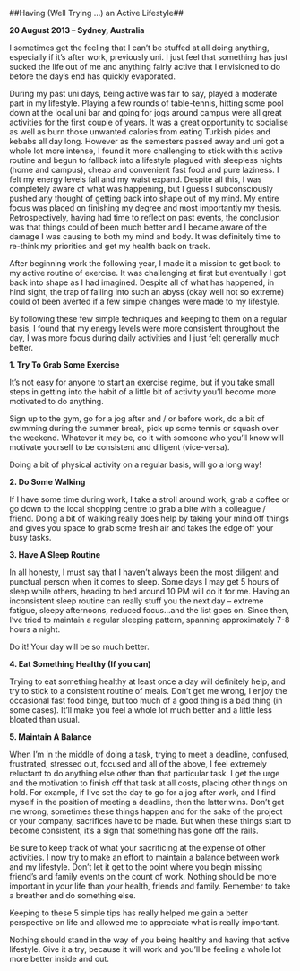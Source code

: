 ##Having (Well Trying ...) an Active Lifestyle##

**20 August 2013 – Sydney, Australia**

I sometimes get the feeling that I can’t be stuffed at all doing anything, especially if it’s after work, previously uni. I just feel that something has just sucked the life out of me and anything fairly active that I envisioned to do before the day’s end has quickly evaporated.

During my past uni days, being active was fair to say, played a moderate part in my lifestyle. Playing a few rounds of table-tennis, hitting some pool down at the local uni bar and going for jogs around campus were all great activities for the first couple of years. It was a great opportunity to socialise as well as burn those unwanted calories from eating Turkish pides and kebabs all day long. However as the semesters passed away and uni got a whole lot more intense, I found it more challenging to stick with this active routine and begun to fallback into a lifestyle plagued with sleepless nights (home and campus), cheap and convenient fast food and pure laziness. I felt my energy levels fall and my waist expand. Despite all this, I was completely aware of what was happening, but I guess I subconsciously pushed any thought of getting back into shape out of my mind. My entire focus was placed on finishing my degree and most importantly my thesis. Retrospectively, having had time to reflect on past events, the conclusion was that  things could of been much better and I became aware of the damage I was causing to both my mind and body.  It was definitely time to re-think my priorities and get my health back on track.

After beginning work the following year, I made it a mission to get back to my active routine of exercise. It was challenging at first but eventually I got back into shape as I had imagined. Despite all of what has happened, in hind sight, the trap of falling into such an abyss (okay well not so extreme) could of been averted if a few simple changes were made to my lifestyle.

By following these few simple techniques and keeping to them on a regular basis, I found that my energy levels were more consistent throughout the day, I was more focus during daily activities and I just felt generally much better.

**1. Try To Grab Some Exercise**

It’s not easy for anyone to start an exercise regime, but if you take small steps in getting into the habit of a little bit of activity you’ll become more motivated to do anything.

Sign up to the gym, go for a jog after and / or before work, do a bit of swimming during the summer break, pick up some tennis or squash over the weekend. Whatever it may be, do it with someone who you’ll know will motivate yourself to be consistent and diligent (vice-versa).

Doing a bit of physical activity on a regular basis, will go a long way!

**2. Do Some Walking**

If I have some time during work, I take a stroll around work, grab a coffee or go down to the local shopping centre to grab a bite with a colleague / friend. Doing a bit of walking really does help by taking your mind off things and gives you space to grab some fresh air and takes the edge off your busy tasks.

**3. Have A Sleep Routine**

In all honesty, I must say that I haven’t always been the most diligent and punctual person when it comes to sleep. Some days I may get 5 hours of sleep while others, heading to bed around 10 PM will do it for me. Having an inconsistent sleep routine can really stuff you the next day – extreme fatigue, sleepy afternoons, reduced focus…and the list goes on.  Since then, I’ve tried to maintain a regular sleeping pattern, spanning approximately 7-8 hours a night.

Do it! Your day will be so much better.

**4. Eat Something Healthy (If you can)**

Trying to eat something healthy at least once a day will definitely help, and try to stick to a consistent routine of meals. Don’t get me wrong, I enjoy the occasional fast food binge, but too much of a good thing is a bad thing (in some cases). It’ll make you feel a whole lot much better and a little less bloated than usual.

**5. Maintain A Balance**

When I’m in the middle of doing a task, trying to meet a deadline, confused, frustrated, stressed out, focused and all of the above, I feel extremely reluctant to do anything else other than that particular task. I get the urge and the motivation to finish off that task at all costs, placing other things on hold. For example, if I’ve set the day to go for a jog after work, and I find myself in the position of meeting a deadline, then the latter wins. Don’t get me wrong, sometimes these things happen and for the sake of the project or your company, sacrifices have to be made. But when these things start to become consistent, it’s a sign that something has gone off the rails.

Be sure to keep track of what your sacrificing at the expense of other activities. I now try to make an effort to maintain a balance between work and my lifestyle. Don’t let it get to the point where you begin missing friend’s and family events on the count of work. Nothing should be more important in your life than your health, friends and family. Remember to take a breather and do something else.

Keeping to these 5 simple tips has really helped me gain a better perspective on life and allowed me to appreciate what is really important.

Nothing should stand in the way of you being healthy and having that active lifestyle. Give it a try, because it will work and you’ll be feeling a whole lot more better inside and out.